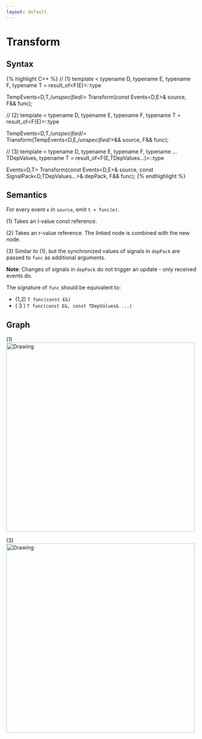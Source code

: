 ```yaml
---
layout: default
---
```

# Transform

## Syntax
{% highlight C++ %}
// (1)
template
<
    typename D,
    typename E,
    typename F,
    typename T = result_of<F(E)>::type
>
TempEvents<D,T,/*unspecified*/>
    Transform(const Events<D,E>& source, F&& func);

// (2)
template
<
    typename D,
    typename E,
    typename F,
    typename T = result_of<F(E)>::type
>
TempEvents<D,T,/*unspecified*/>
    Transform(TempEvents<D,E,/*unspecified*/>&& source, F&& func);

// (3)
template
<
    typename D,
    typename E,
    typename F,
    typename ... TDepValues,
    typename T = result_of<F(E,TDepValues...)>::type
>
Events<D,T> Transform(const Events<D,E>& source,
                      const SignalPack<D,TDepValues...>& depPack, F&& func);
{% endhighlight %}

## Semantics
For every event `e` in `source`, emit `t = func(e)`.

(1) Takes an l-value const reference.

(2) Takes an r-value reference. The linked node is combined with the new node.

(3) Similar to (1), but the synchronized values of signals in `depPack` are passed to `func` as additional arguments.

**Note**: Changes of signals in `depPack` do not trigger an update - only received events do.

The signature of `func` should be equivalent to:

* (1,2) `T func(const E&)`
* ( 3 ) `T func(const E&, const TDepValues& ...)`

## Graph
(1) <br/>
<img src="{{ site.baseurl }}/media/flow_transform.png" alt="Drawing" width="500px"/>

(3) <br/>
<img src="{{ site.baseurl }}/media/flow_transform2.png" alt="Drawing" width="500px"/>